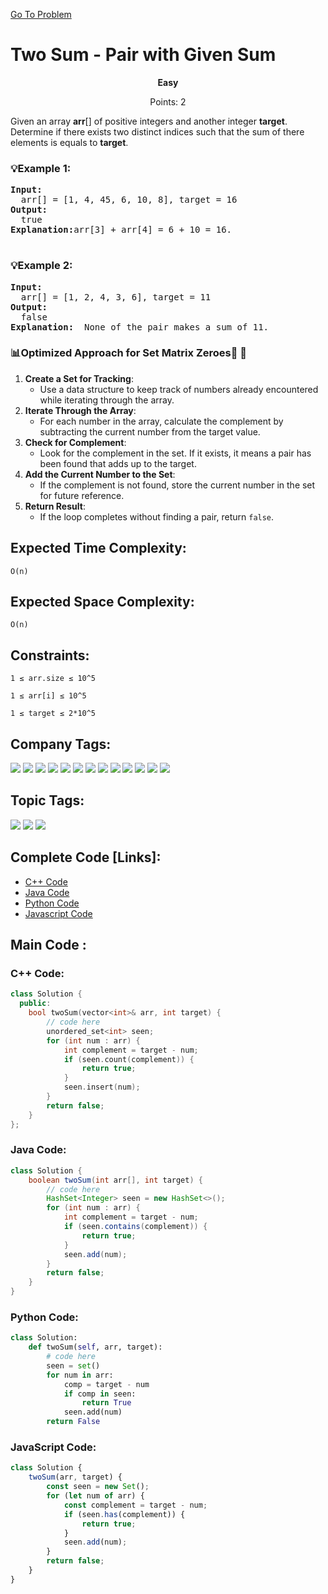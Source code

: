  [Go To Problem](https://www.geeksforgeeks.org/problems/key-pair5616/1)
# Two Sum - Pair with Given Sum

<div align="center">
  <strong>Easy</strong>    
</div>
<div align="center"> 
               <p>Points: 2</p>
</div>

Given an array **arr**[] of positive integers and another integer **target**. Determine if there exists two distinct indices such that the sum of there elements is equals to **target**.

### 💡Example 1:
<pre>
<strong>Input:</strong>
  arr[] = [1, 4, 45, 6, 10, 8], target = 16
<strong>Output:</strong> 
  true
<strong>Explanation:</strong>arr[3] + arr[4] = 6 + 10 = 16.

</pre>

### 💡Example 2:
<pre>
<strong>Input:</strong>
  arr[] = [1, 2, 4, 3, 6], target = 11
<strong>Output:</strong>
  false
<strong>Explanation:</strong>  None of the pair makes a sum of 11.
</pre>

### 📊Optimized Approach for Set Matrix Zeroes🧠 🚀

  1. **Create a Set for Tracking**:
     - Use a data structure to keep track of numbers already encountered while iterating through the array.
  2. **Iterate Through the Array**:
     - For each number in the array, calculate the complement by subtracting the current number from the target value.
  3. **Check for Complement**:
     - Look for the complement in the set. If it exists, it means a pair has been found that adds up to the target.
  4. **Add the Current Number to the Set**:
     - If the complement is not found, store the current number in the set for future reference.
  5. **Return Result**:
     - If the loop completes without finding a pair, return `false`.


## Expected Time Complexity:

```O(n)```

## Expected Space Complexity: 
```O(n)```

## Constraints: 
```1 ≤ arr.size ≤ 10^5```

```1 ≤ arr[i] ≤ 10^5```

```1 ≤ target ≤ 2*10^5```

## Company Tags:
<p align="left">
   <a href="https://www.geeksforgeeks.org/explore/?category[]=Zoho"><img src="https://img.shields.io/badge/Zoho-100000?style=flat&logo=Zoho&logoColor=F7F7F7&labelcolor=00A859&color=00A859" /></a>
   <a href="https://www.geeksforgeeks.org/explore/?category[]=Flipkart"><img src="https://img.shields.io/badge/Flipkart-100000?style=flat&logo=Flipkart&logoColor=F7F7F7&labelcolor=0058CC&color=0058CC" /></a>
   <a href="https://www.geeksforgeeks.org/explore/?category[]=Morgan Stanley"><img src="https://img.shields.io/badge/Morgan%20Stanley-100000?style=flat&logo=MorganStanley&logoColor=F7F7F7&labelcolor=005A9C&color=005A9C" /></a>
   <a href="https://www.geeksforgeeks.org/explore/?category[]=Accolite"><img src="https://img.shields.io/badge/Accolite-100000?style=flat&logo=Accolite&logoColor=F7F7F7&labelcolor=FF4500&color=FF4500" /></a>
   <a href="https://www.geeksforgeeks.org/explore/?category[]=Amazon"><img src="https://img.shields.io/badge/Amazon-100000?style=flat&logo=Amazon&logoColor=F7F7F7&labelcolor=FF9900&color=FF9900" /></a>
   <a href="https://www.geeksforgeeks.org/explore/?category[]=Microsoft"><img src="https://img.shields.io/badge/Microsoft-100000?style=flat&logo=Microsoft&logoColor=F7F7F7&labelcolor=0078D7&color=0078D7" /></a>
   <a href="https://www.geeksforgeeks.org/explore/?category[]=FactSet"><img src="https://img.shields.io/badge/FactSet-100000?style=flat&logo=FactSet&logoColor=F7F7F7&labelcolor=00B4A0&color=00B4A0" /></a>
   <a href="https://www.geeksforgeeks.org/explore/?category[]=Hike"><img src="https://img.shields.io/badge/Hike-100000?style=flat&logo=Hike&logoColor=F7F7F7&labelcolor=0288D1&color=0288D1" /></a>
   <a href="https://www.geeksforgeeks.org/explore/?category[]=Adobe"><img src="https://img.shields.io/badge/Adobe-100000?style=flat&logo=Adobe&logoColor=F7F7F7&labelcolor=FF0000&color=FF0000" /></a>
   <a href="https://www.geeksforgeeks.org/explore/?category[]=Google"><img src="https://img.shields.io/badge/Google-100000?style=flat&logo=Google&logoColor=F7F7F7&labelcolor=4285F4&color=4285F4" /></a>
   <a href="https://www.geeksforgeeks.org/explore/?category[]=Wipro"><img src="https://img.shields.io/badge/Wipro-100000?style=flat&logo=Wipro&logoColor=F7F7F7&labelcolor=FB641B&color=FB641B" /></a>
   <a href="https://www.geeksforgeeks.org/explore/?category[]=SAP Labs"><img src="https://img.shields.io/badge/SAP%20Labs-100000?style=flat&logo=SAPLabs&logoColor=F7F7F7&labelcolor=FF7F00&color=FF7F00" /></a>
   <a href="https://www.geeksforgeeks.org/explore/?category[]=CarWale"><img src="https://img.shields.io/badge/CarWale-100000?style=flat&logo=CarWale&logoColor=F7F7F7&labelcolor=0040FF&color=0040FF" /></a>
</p>


## Topic Tags:
<p align="left">
   <a href="https://www.geeksforgeeks.org/explore/?category[]=Arrays"><img src="https://img.shields.io/badge/Arrays-100000?style=flat&logo=Arrays&logoColor=F7F7F7&labelcolor=FF7F00&color=FF7F00" /></a>
   <a href="https://www.geeksforgeeks.org/explore/?category[]=Hash"><img src="https://img.shields.io/badge/Hash-100000?style=flat&logo=Hash&logoColor=F7F7F7&labelcolor=FF4500&color=FF4500" /></a>
   <a href="https://www.geeksforgeeks.org/explore/?category[]=Data Structures"><img src="https://img.shields.io/badge/Data Structures-100000?style=flat&logo=Data Structures&logoColor=F7F7F7&labelcolor=0055FF&color=0055FF" /></a>

</p>



## Complete Code [Links]:
  - [C++ Code](https://github.com/HackResist/GeeksForGeeks-POTD/blob/main/2024/December/26-12-2024/Two%20Sum%20-%20Pair%20with%20Given%20Sum(C%2B%2B%20Code).cpp)
 - [Java Code](https://github.com/HackResist/GeeksForGeeks-POTD/blob/main/2024/December/26-12-2024/Two%20Sum%20-%20Pair%20with%20Given%20Sum(Java%20Code).java)
 - [Python Code](https://github.com/HackResist/GeeksForGeeks-POTD/blob/main/2024/December/26-12-2024/Two%20Sum%20-%20Pair%20with%20Given%20Sum(Python%20Code).py)
 - [Javascript Code](https://github.com/HackResist/GeeksForGeeks-POTD/blob/main/2024/December/26-12-2024/Two%20Sum%20-%20Pair%20with%20Given%20Sum(JavaScript%20Code).js)


## Main Code :



### C++ Code:
```cpp
class Solution {
  public:
    bool twoSum(vector<int>& arr, int target) {
        // code here
        unordered_set<int> seen;
        for (int num : arr) {
            int complement = target - num;
            if (seen.count(complement)) {
                return true; 
            }
            seen.insert(num);
        }
        return false;
    }
};
```

### Java Code:

```java
class Solution {
    boolean twoSum(int arr[], int target) {
        // code here
        HashSet<Integer> seen = new HashSet<>();
        for (int num : arr) {
            int complement = target - num;
            if (seen.contains(complement)) {
                return true; 
            }
            seen.add(num);
        }
        return false;
    }
}
```

### Python Code:

```python
class Solution:
	def twoSum(self, arr, target):
		# code here
        seen = set()
        for num in arr:
            comp = target - num
            if comp in seen:
                return True
            seen.add(num)
        return False
```
### JavaScript Code:

```javascript
class Solution {
    twoSum(arr, target) {
        const seen = new Set();
        for (let num of arr) {
            const complement = target - num;
            if (seen.has(complement)) {
                return true;
            }
            seen.add(num);
        }
        return false;
    }
}
```
